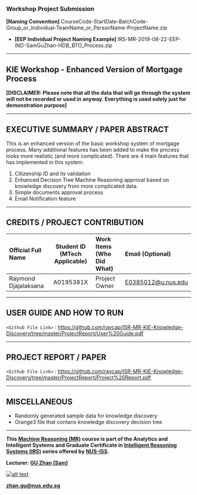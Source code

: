 ### Workshop Project Submission

**[Naming Convention]** CourseCode-StartDate-BatchCode-Group_or_Individual-TeamName_or_PersonName-ProjectName.zip

* **[EEP Individual Project Naming Example]** IRS-MR-2019-08-22-EEP-IND-SamGuZhan-HDB_BTO_Process.zip

---
## KIE Workshop - Enhanced Version of Mortgage Process
**[DISCLAIMER: Please note that all the data that will go through the system will not be recorded or used in anyway. Everything is used solely just for demonstration purpose]**

---
## EXECUTIVE SUMMARY / PAPER ABSTRACT
This is an enhanced version of the basic workshop system of mortgage process. Many additional features has been added to make the process looks more realistic (and more complicated). There are 4 main features that has implemented in this system:
1. Citizenship ID and its validation
2. Enhanced Decision Tree Machine Reasoning approval based on knowledge discovery from more complicated data.
3. Simple documents approval process
4. Email Notification feature

---
## CREDITS / PROJECT CONTRIBUTION

| Official Full Name  | Student ID (MTech Applicable)  | Work Items (Who Did What) | Email (Optional) |
| :------------ |:---------------:| :-----| :-----|
| Raymond Djajalaksana | A0195381X | Project Owner| E0385012@u.nus.edu |

---
## USER GUIDE AND HOW TO RUN

`<Github File Link>` : <https://github.com/raycap/ISR-MR-KIE-Knowledge-Discovery/tree/master/ProjectReport/User%20Guide.pdf>


---
## PROJECT REPORT / PAPER

`<Github File Link>` : <https://github.com/raycap/ISR-MR-KIE-Knowledge-Discovery/tree/master/ProjectReport/Project%20Report.pdf>

---
## MISCELLANEOUS

* Randomly generated sample data for knowledge discovery 
* Orange3 file that contans knowledge discovery decision tree

---

**This [Machine Reasoning (MR)](https://www.iss.nus.edu.sg/executive-education/course/detail/machine-reasoning "Machine Reasoning") course is part of the Analytics and Intelligent Systems and Graduate Certificate in [Intelligent Reasoning Systems (IRS)](https://www.iss.nus.edu.sg/stackable-certificate-programmes/intelligent-systems "Intelligent Reasoning Systems") series offered by [NUS-ISS](https://www.iss.nus.edu.sg "Institute of Systems Science, National University of Singapore").**

**Lecturer: [GU Zhan (Sam)](https://www.iss.nus.edu.sg/about-us/staff/detail/201/GU%20Zhan "GU Zhan (Sam)")**

[![alt text](https://www.iss.nus.edu.sg/images/default-source/About-Us/7.6.1-teaching-staff/sam-website.tmb-.png "Let's check Sam' profile page")](https://www.iss.nus.edu.sg/about-us/staff/detail/201/GU%20Zhan)

**zhan.gu@nus.edu.sg**
